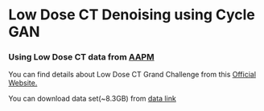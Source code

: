 # Low Dose CT Denoising using Cycle GAN
### Using Low Dose CT data from [AAPM](https://www.aapm.org/)

You can find details about Low Dose CT Grand Challenge from this [Official Website.](https://www.aapm.org/grandchallenge/lowdosect/#trainingData)

You can download data set(~8.3GB) from [data link]()
